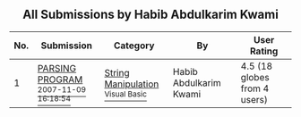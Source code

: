 ﻿<div align="center">

## All Submissions by Habib Abdulkarim Kwami

</div>

No.  | Submission | Category | By   | User Rating
---- | ---------- | -------- | ---- | -----------
1 | [PARSING PROGRAM<br /><sup>2007-11-09 16:18:54</sup>](https://github.com/Planet-Source-Code/habib-abdulkarim-kwami-parsing-program__1-69600) | [String Manipulation<br /><sup>Visual Basic</sup>](../ByCategory/string-manipulation__1-5.md) | Habib Abdulkarim Kwami | 4.5 (18 globes from 4 users)
